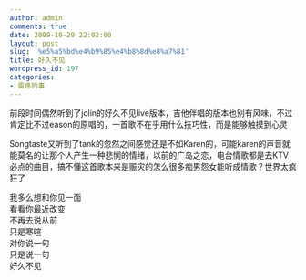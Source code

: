 ```yaml
---
author: admin
comments: true
date: 2009-10-29 22:02:00
layout: post
slug: '%e5%a5%bd%e4%b9%85%e4%b8%8d%e8%a7%81'
title: 好久不见
wordpress_id: 197
categories:
- 蛋疼的事
---
```


前段时间偶然听到了jolin的好久不见live版本，吉他伴唱的版本也别有风味，不过肯定比不过eason的原唱的，一首歌不在乎用什么技巧性，而是能够触摸到心灵

Songtaste又听到了tank的忽然之间感觉还是不如Karen的，可能karen的声音就能莫名的让那个人产生一种悲悯的情绪，以前的广岛之恋，电台情歌都是去KTV必点的曲目，搞不懂这首歌本来是赈灾的怎么很多痴男怨女能听成情歌？世界太疯狂了

我多么想和你见一面  
看看你最近改变  
不再去说从前  
只是寒暄  
对你说一句  
只是说一句  
好久不见
